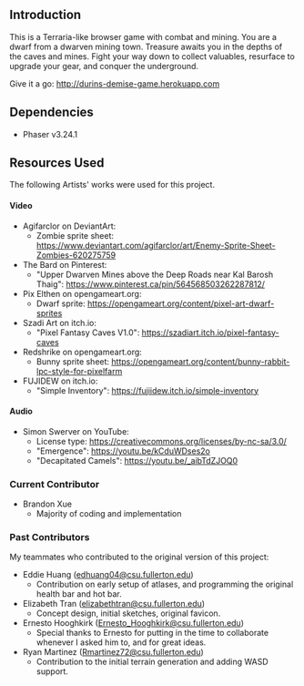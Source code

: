 ## Introduction
This is a Terraria-like browser game with combat and mining. You are a dwarf from a dwarven mining town. Treasure awaits you in the depths of the caves and mines. Fight your way down to collect valuables, resurface to upgrade your gear, and conquer the underground.

Give it a go: http://durins-demise-game.herokuapp.com

## Dependencies
- Phaser v3.24.1

## Resources Used
The following Artists' works were used for this project.

#### Video
- Agifarclor on DeviantArt:
  - Zombie sprite sheet: https://www.deviantart.com/agifarclor/art/Enemy-Sprite-Sheet-Zombies-620275759
- The Bard on Pinterest:
  - "Upper Dwarven Mines above the Deep Roads near Kal Barosh Thaig": https://www.pinterest.ca/pin/564568503262287812/
- Pix Elthen on opengameart.org:
  - Dwarf sprite: https://opengameart.org/content/pixel-art-dwarf-sprites
- Szadi Art on itch.io:
  - "Pixel Fantasy Caves V1.0": https://szadiart.itch.io/pixel-fantasy-caves
- Redshrike on opengameart.org:
  - Bunny sprite sheet: https://opengameart.org/content/bunny-rabbit-lpc-style-for-pixelfarm
- FUJIDEW on itch.io:
  - "Simple Inventory": https://fujiidew.itch.io/simple-inventory
  
#### Audio
- Simon Swerver on YouTube:
  - License type: https://creativecommons.org/licenses/by-nc-sa/3.0/
  - "Emergence": https://youtu.be/kCduWDses2o
  - "Decapitated Camels": https://youtu.be/_aibTdZJOQ0

### Current Contributor
- Brandon Xue
  - Majority of coding and implementation

### Past Contributors
My teammates who contributed to the original version of this project:
- Eddie Huang (edhuang04@csu.fullerton.edu)
  - Contribution on early setup of atlases, and programming the original health bar and hot bar.
- Elizabeth Tran (elizabethtran@csu.fullerton.edu)
  - Concept design, initial sketches, original favicon.
- Ernesto Hooghkirk (Ernesto_Hooghkirk@csu.fullerton.edu)
  - Special thanks to Ernesto for putting in the time to collaborate whenever I asked him to, and for great ideas.
- Ryan Martinez (Rmartinez72@csu.fullerton.edu)
  - Contribution to the initial terrain generation and adding WASD support.

